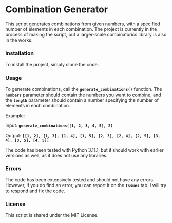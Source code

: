 # Combination Generator

This script generates combinations from given numbers, with a specified number of elements in each combination. The project is currently in the process of making the script, but a larger-scale combinatorics library is also in the works.

### Installation
To install the project, simply clone the code.

### Usage
To generate combinations, call the **`generate_combinations()`** function. The **`numbers`** parameter should contain the numbers you want to combine, and the **`length`** parameter should contain a number specifying the number of elements in each combination.

Example:

Input: **`generate_combinations([1, 2, 3, 4, 5], 2)`**

Output: **`[[1, 2], [1, 3], [1, 4], [1, 5], [2, 3], [2, 4], [2, 5], [3, 4], [3, 5], [4, 5]]`**

The code has been tested with Python 3.11.1, but it should work with earlier versions as well, as it does not use any libraries.

### Errors
The code has been extensively tested and should not have any errors. However, if you do find an error, you can report it on the **`Issues`** tab. I will try to respond and fix the code.

### License
This script is shared under the MIT License.
